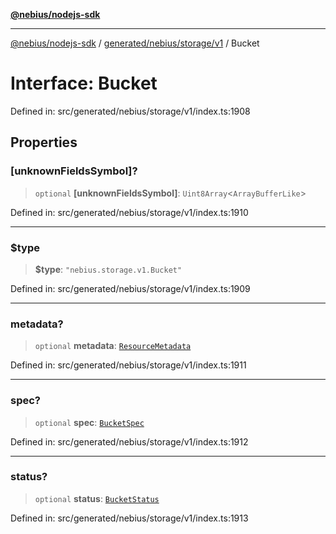 [**@nebius/nodejs-sdk**](../../../../../README.md)

***

[@nebius/nodejs-sdk](../../../../../README.md) / [generated/nebius/storage/v1](../README.md) / Bucket

# Interface: Bucket

Defined in: src/generated/nebius/storage/v1/index.ts:1908

## Properties

### \[unknownFieldsSymbol\]?

> `optional` **\[unknownFieldsSymbol\]**: `Uint8Array`\<`ArrayBufferLike`\>

Defined in: src/generated/nebius/storage/v1/index.ts:1910

***

### $type

> **$type**: `"nebius.storage.v1.Bucket"`

Defined in: src/generated/nebius/storage/v1/index.ts:1909

***

### metadata?

> `optional` **metadata**: [`ResourceMetadata`](../../../common/v1/interfaces/ResourceMetadata.md)

Defined in: src/generated/nebius/storage/v1/index.ts:1911

***

### spec?

> `optional` **spec**: [`BucketSpec`](BucketSpec.md)

Defined in: src/generated/nebius/storage/v1/index.ts:1912

***

### status?

> `optional` **status**: [`BucketStatus`](BucketStatus.md)

Defined in: src/generated/nebius/storage/v1/index.ts:1913
